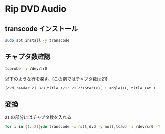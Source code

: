 # Rip DVD Audio
## transcode インストール
```bash
sudo apt install -y transcode
```
## チャプタ数確認
```bash
tcprobe -i /dev/sr0
```
以下のような行を探す。(この例ではチャプタ数は21)
```text
[dvd_reader.c] DVD title 1/1: 21 chapter(s), 1 angle(s), title set 1
```

## 変換
`21` の部分にはチャプタ数を入れる
```bash
for i in {1..21};do transcode -x null,dvd -y null,tcaud -i /dev/sr0 -T 1,$i,1 -a 0 -E 44100,16,2 --lame_preset medium -m ~/Music/`printf "%02d" $i`.mp3; done
```
